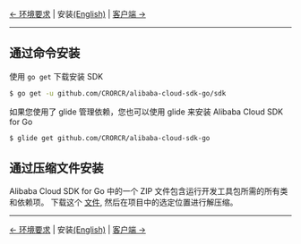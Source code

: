 [← 环境要求](0-Requirements-CN.md) | 安装[(English)](1-Installation-EN.md) | [客户端 →](2-Client-CN.md)
***

## 通过命令安装
使用 `go get` 下载安装 SDK

```sh
$ go get -u github.com/CRORCR/alibaba-cloud-sdk-go/sdk
```

如果您使用了 glide 管理依赖，您也可以使用 glide 来安装 Alibaba Cloud SDK for Go

```sh
$ glide get github.com/CRORCR/alibaba-cloud-sdk-go
```

## 通过压缩文件安装
Alibaba Cloud SDK for Go 中的一个 ZIP 文件包含运行开发工具包所需的所有类和依赖项。
下载这个 [文件][Go-release], 然后在项目中的选定位置进行解压缩。

***
[← 环境要求](0-Requirements-CN.md) | 安装[(English)](1-Installation-EN.md) | [客户端 →](2-Client-CN.md)

[Go-release]: https://github.com/CRORCR/alibaba-cloud-sdk-go/releases